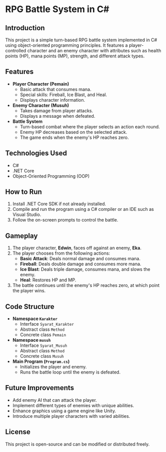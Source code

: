 # RPG Battle System in C#

## Introduction
This project is a simple turn-based RPG battle system implemented in C# using object-oriented programming principles. It features a player-controlled character and an enemy character with attributes such as health points (HP), mana points (MP), strength, and different attack types.

## Features
- **Player Character (Pemain)**
  - Basic attack that consumes mana.
  - Special skills: Fireball, Ice Blast, and Heal.
  - Displays character information.
- **Enemy Character (Musuh)**
  - Takes damage from player attacks.
  - Displays a message when defeated.
- **Battle System**
  - Turn-based combat where the player selects an action each round.
  - Enemy HP decreases based on the selected attack.
  - The game ends when the enemy's HP reaches zero.

## Technologies Used
- C#
- .NET Core
- Object-Oriented Programming (OOP)

## How to Run
1. Install .NET Core SDK if not already installed.
2. Compile and run the program using a C# compiler or an IDE such as Visual Studio.
3. Follow the on-screen prompts to control the battle.

## Gameplay
1. The player character, **Edwin**, faces off against an enemy, **Eka**.
2. The player chooses from the following actions:
   - **Basic Attack**: Deals normal damage and consumes mana.
   - **Fireball**: Deals double damage and consumes more mana.
   - **Ice Blast**: Deals triple damage, consumes mana, and slows the enemy.
   - **Heal**: Restores HP and MP.
3. The battle continues until the enemy's HP reaches zero, at which point the player wins.

## Code Structure
- **Namespace `Karakter`**
  - Interface `Syarat_Karakter`
  - Abstract class `Method`
  - Concrete class `Pemain`
- **Namespace `musuh`**
  - Interface `Syarat_Musuh`
  - Abstract class `Method`
  - Concrete class `Musuh`
- **Main Program (`Program.cs`)**
  - Initializes the player and enemy.
  - Runs the battle loop until the enemy is defeated.

## Future Improvements
- Add enemy AI that can attack the player.
- Implement different types of enemies with unique abilities.
- Enhance graphics using a game engine like Unity.
- Introduce multiple player characters with varied abilities.

## License
This project is open-source and can be modified or distributed freely.

